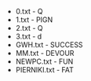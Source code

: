- 0.txt - Q
- 1.txt - PIGN
- 2.txt - Q
- 3.txt - d
- GWH.txt - SUCCESS
- MM.txt - DEVOUR
- NEWPC.txt - FUN
- PIERNIKI.txt - FAT
